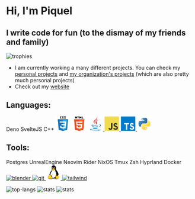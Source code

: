 # Hi, I'm Piquel
## I write code for fun (to the dismay of my friends and family)

![trophies](https://github-profile-trophy.vercel.app/?username=piquelchips&theme=tokyonight)

- I am currently working a many different projects. You can check my [personal projects](https://github.com/PiquelChips?tab=repositories) and [my organization's projects](https://github.com/orgs/PiquelOrganization/repositories) (which are also pretty much personal projects)
- Check out my [website](https://piquel.fr)

## Languages:

<p align="left">
Deno
SvelteJS
C++
<img src="https://raw.githubusercontent.com/devicons/devicon/master/icons/css3/css3-original-wordmark.svg" alt="css3" width="40" height="40"/>
<img src="https://raw.githubusercontent.com/devicons/devicon/master/icons/html5/html5-original-wordmark.svg" alt="html5" width="40" height="40"/>
<a href="https://www.java.com" target="_blank" rel="noreferrer">
    <img src="https://raw.githubusercontent.com/devicons/devicon/master/icons/java/java-original.svg" alt="java" width="40" height="40"/>
</a>
<a href="https://developer.mozilla.org/en-US/docs/Web/JavaScript" target="_blank" rel="noreferrer">
    <img src="https://raw.githubusercontent.com/devicons/devicon/master/icons/javascript/javascript-original.svg" alt="javascript" width="40" height="40"/>
</a>
<a href="https://www.typescriptlang.org/" target="_blank" rel="noreferrer">
    <img src="https://raw.githubusercontent.com/devicons/devicon/master/icons/typescript/typescript-original.svg" alt="typescript" width="40" height="40"/>
</a>
<a href="https://www.python.org" target="_blank" rel="noreferrer">
    <img src="https://raw.githubusercontent.com/devicons/devicon/master/icons/python/python-original.svg" alt="python" width="40" height="40"/>
</a>

## Tools:
<p align="left">
Postgres
UnrealEngine
Neovim
Rider
NixOS
Tmux
Zsh
Hyprland
Docker

<a href="https://www.blender.org/" target="_blank" rel="noreferrer">
    <img src="https://download.blender.org/branding/community/blender_community_badge_white.svg" alt="blender" width="40" height="40"/>
</a>
<a href="https://git-scm.com/" target="_blank" rel="noreferrer">
    <img src="https://www.vectorlogo.zone/logos/git-scm/git-scm-icon.svg" alt="git" width="40" height="40"/>
</a>
<a href="https://www.linux.org/" target="_blank" rel="noreferrer">
    <img src="https://raw.githubusercontent.com/devicons/devicon/master/icons/linux/linux-original.svg" alt="linux" width="40" height="40"/>
</a>
<a href="https://tailwindcss.com/" target="_blank" rel="noreferrer">
    <img src="https://www.vectorlogo.zone/logos/tailwindcss/tailwindcss-icon.svg" alt="tailwind" width="40" height="40"/>
</a>
</p>

![top-langs](https://github-readme-stats.vercel.app/api/top-langs?username=piquelchips&show_icons=true&locale=en&layout=compact&theme=tokyonight)
![stats](https://github-readme-stats.vercel.app/api?username=piquelchips&show_icons=true&locale=en&theme=tokyonight)
![stats](https://github-readme-streak-stats.herokuapp.com/?user=piquelchips&theme=tokyonight)
